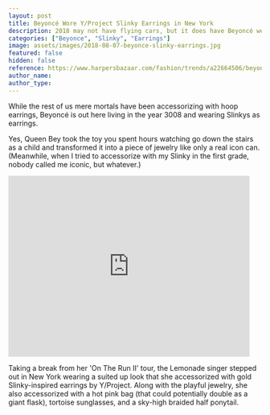 ```yaml
---
layout: post
title: Beyoncé Wore Y/Project Slinky Earrings in New York
description: 2018 may not have flying cars, but it does have Beyoncé wearing Slinkys as earrings.
categories: ["Beyonce", "Slinky", "Earrings"]
image: assets/images/2018-08-07-beyonce-slinky-earrings.jpg
featured: false
hidden: false
reference: https://www.harpersbazaar.com/fashion/trends/a22664506/beyonce-slinky-earrings/
author_name: 
author_type: 
---
```

While the rest of us mere mortals have been accessorizing with hoop earrings, Beyoncé is out here living in the year 3008 and wearing Slinkys as earrings.

Yes, Queen Bey took the toy you spent hours watching go down the stairs as a child and transformed it into a piece of jewelry like only a real icon can. (Meanwhile, when I tried to accessorize with my Slinky in the first grade, nobody called me iconic, but whatever.) 

<iframe src="https://giphy.com/embed/l4JyPq9bAWkLGvWGA" width="480" height="360" frameBorder="0" class="giphy-embed" allowFullScreen></iframe>

Taking a break from her 'On The Run II' tour, the Lemonade singer stepped out in New York wearing a suited up look that she accessorized with gold Slinky-inspired earrings by Y/Project. Along with the playful jewelry, she also accessorized with a hot pink bag (that could potentially double as a giant flask), tortoise sunglasses, and a sky-high braided half ponytail. 
